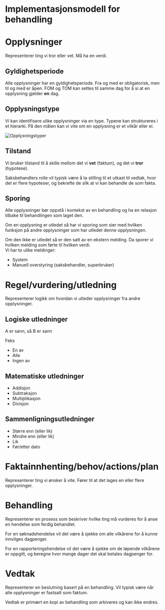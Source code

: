 # Implementasjonsmodell for behandling

# Opplysninger

Representerer ting vi tror eller vet. Må ha en verdi.

## Gyldighetsperiode

Alle opplysninger har en gyldighetsperiode. Fra og med er obligatorisk, men til og med er åpen. FOM og TOM kan settes til samme dag for å si at en opplysning gjelder **en** dag.

## Opplysningstype

Vi kan identifisere ulike opplysninger via en type. Typene kan struktureres i et hierarki. På den måten kan vi vite om en opplysning er et vilkår eller ei.

![](./opplysningstyper.png "Opplysningstyper")

## Tilstand

Vi bruker tilstand til å skille mellom det vi **vet** \(faktum\), og det vi **tror** \(hypotese\).

Saksbehandlers rolle vil typisk være å ta stilling til et utkast til vedtak, hvor det er flere hypoteser, og bekrefte de slik at vi kan behandle de som fakta.

## Sporing

Alle opplysninger bør oppstå i kontekst av en behandling og ha en relasjon tilbake til behandlingen som laget den.

Om en opplysning er utledet så har vi sporing som sier med hvilken funksjon på andre opplysninger som har utledet denne opplysningen.

Om den ikke er utledet så er den satt av en ekstern melding. Da sporer vi hvilken melding som førte til hvilken verdi.  
Vi har to ulike meldinger:

- System
- Manuell overstyring (saksbehandler, superbruker)

# Regel/vurdering/utledning

Representerer logikk om hvordan vi utleder opplysninger fra andre opplysninger.

## Logiske utledninger
A er sann, så B er sann

Feks
- En av
- Alle 
- Ingen av

## Matematiske utledninger

- Addisjon
- Subtraksjon
- Multiplikasjon
- Divisjon

## Sammenligningsutledninger

- Større enn (eller lik)
- Mindre enn (eller lik)
- Lik
- Før/etter dato

# Faktainnhenting/behov/actions/plan

Representerer ting vi ønsker å vite. Fører til at det lages en eller flere opplysninger.

# Behandling

Representerer en prosess som beskriver hvilke ting må vurderes for å anse en hendelse som ferdig behandlet.

For en søknadshendelse vil det være å sjekke om alle vilkårene for å kunne innvilges dagpenger.

For en rapporteringshendelse vil det være å sjekke om de løpende vilkårene er oppgitt, og beregne hvor mange dager det skal betales dagpenger for.


# Vedtak

Representerer en beslutning basert på en behandling. Vil typisk være når alle opplysninger er fastsatt som faktum.

Vedtak er primært en kopi av behandling som arkiveres og kan ikke endres.

